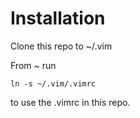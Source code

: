 # Installation

Clone this repo to ~/.vim

From ~ run

`ln -s ~/.vim/.vimrc`

to use the .vimrc in this repo.
